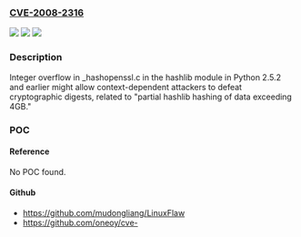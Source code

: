 ### [CVE-2008-2316](https://cve.mitre.org/cgi-bin/cvename.cgi?name=CVE-2008-2316)
![](https://img.shields.io/static/v1?label=Product&message=n%2Fa&color=blue)
![](https://img.shields.io/static/v1?label=Version&message=n%2Fa&color=blue)
![](https://img.shields.io/static/v1?label=Vulnerability&message=n%2Fa&color=brighgreen)

### Description

Integer overflow in _hashopenssl.c in the hashlib module in Python 2.5.2 and earlier might allow context-dependent attackers to defeat cryptographic digests, related to "partial hashlib hashing of data exceeding 4GB."

### POC

#### Reference
No POC found.

#### Github
- https://github.com/mudongliang/LinuxFlaw
- https://github.com/oneoy/cve-

